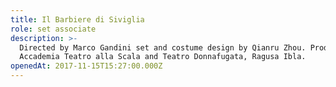 ```yaml
---
title: Il Barbiere di Siviglia
role: set associate
description: >-
  Directed by Marco Gandini set and costume design by Qianru Zhou. Produced by
  Accademia Teatro alla Scala and Teatro Donnafugata, Ragusa Ibla.
openedAt: 2017-11-15T15:27:00.000Z
---
```


